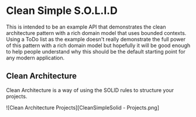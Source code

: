 # Clean Simple S.O.L.I.D

This is intended to be an example API that demonstrates the clean architecture pattern with a rich domain model that uses bounded contexts.
Using a ToDo list as the example doesn't really demonstrate the full power of this pattern with a rich domain model
but hopefully it will be good enough to help people understand why this should be the default starting point for any modern application.

## Clean Architecture

Clean Architecture is a way of using the SOLID rules to structure your projects.

![Clean Architecture Projects][CleanSimpleSolid - Projects.png]